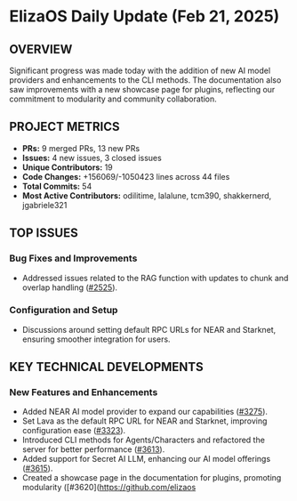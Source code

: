 # ElizaOS Daily Update (Feb 21, 2025)

## OVERVIEW 
Significant progress was made today with the addition of new AI model providers and enhancements to the CLI methods. The documentation also saw improvements with a new showcase page for plugins, reflecting our commitment to modularity and community collaboration.

## PROJECT METRICS
- **PRs:** 9 merged PRs, 13 new PRs
- **Issues:** 4 new issues, 3 closed issues
- **Unique Contributors:** 19
- **Code Changes:** +156069/-1050423 lines across 44 files
- **Total Commits:** 54
- **Most Active Contributors:** odilitime, lalalune, tcm390, shakkernerd, jgabriele321

## TOP ISSUES
### Bug Fixes and Improvements
- Addressed issues related to the RAG function with updates to chunk and overlap handling ([#2525](https://github.com/elizaos/eliza/issues/2525)).
  
### Configuration and Setup
- Discussions around setting default RPC URLs for NEAR and Starknet, ensuring smoother integration for users.

## KEY TECHNICAL DEVELOPMENTS
### New Features and Enhancements
- Added NEAR AI model provider to expand our capabilities ([#3275](https://github.com/elizaos/eliza/pull/3275)).
- Set Lava as the default RPC URL for NEAR and Starknet, improving configuration ease ([#3323](https://github.com/elizaos/eliza/pull/3323)).
- Introduced CLI methods for Agents/Characters and refactored the server for better performance ([#3613](https://github.com/elizaos/eliza/pull/3613)).
- Added support for Secret AI LLM, enhancing our AI model offerings ([#3615](https://github.com/elizaos/eliza/pull/3615)).
- Created a showcase page in the documentation for plugins, promoting modularity ([#3620](https://github.com/elizaos